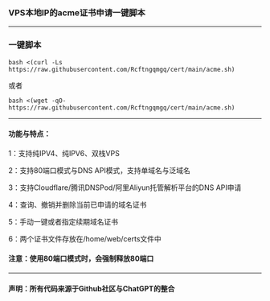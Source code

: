 ### VPS本地IP的acme证书申请一键脚本
-------------------------------------
### 一键脚本
```
bash <(curl -Ls https://raw.githubusercontent.com/Rcftngqmgq/cert/main/acme.sh)
```
或者
```
bash <(wget -qO- https://raw.githubusercontent.com/Rcftngqmgq/cert/main/acme.sh)
```
---------------------------------------
#### 功能与特点：
1：支持纯IPV4、纯IPV6、双栈VPS

2：支持80端口模式与DNS API模式，支持单域名与泛域名

3：支持Cloudflare/腾讯DNSPod/阿里Aliyun托管解析平台的DNS API申请

4：查询、撤销并删除当前已申请的域名证书 

5：手动一键或者指定续期域名证书

6：两个证书文件存放在/home/web/certs文件中

#### 注意：使用80端口模式时，会强制释放80端口

---------------------------------------
#### 声明：所有代码来源于Github社区与ChatGPT的整合
